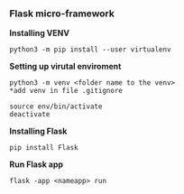 ### Flask micro-framework

**Installing VENV**
  
    python3 -m pip install --user virtualenv  
  
**Setting up virutal enviroment**
  
    python3 -m venv <folder name to the venv>
    *add venv in file .gitignore
      
    source env/bin/activate  
    deactivate  
  
**Installing Flask**
  
    pip install Flask
  
**Run Flask app**
  
    flask -app <nameapp> run